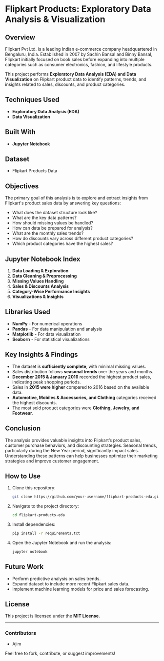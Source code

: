 # Flipkart Products: Exploratory Data Analysis & Visualization

## Overview
Flipkart Pvt Ltd. is a leading Indian e-commerce company headquartered in Bengaluru, India. Established in 2007 by Sachin Bansal and Binny Bansal, Flipkart initially focused on book sales before expanding into multiple categories such as consumer electronics, fashion, and lifestyle products.

This project performs **Exploratory Data Analysis (EDA) and Data Visualization** on Flipkart product data to identify patterns, trends, and insights related to sales, discounts, and product categories.

## Techniques Used
- **Exploratory Data Analysis (EDA)**
- **Data Visualization**

## Built With
- **Jupyter Notebook**

## Dataset
- Flipkart Products Data

## Objectives
The primary goal of this analysis is to explore and extract insights from Flipkart's product sales data by answering key questions:
- What does the dataset structure look like?
- What are the key data patterns?
- How should missing values be handled?
- How can data be prepared for analysis?
- What are the monthly sales trends?
- How do discounts vary across different product categories?
- Which product categories have the highest sales?

## Jupyter Notebook Index
1. **Data Loading & Exploration**
2. **Data Cleaning & Preprocessing**
3. **Missing Values Handling**
4. **Sales & Discounts Analysis**
5. **Category-Wise Performance Insights**
6. **Visualizations & Insights**

## Libraries Used
- **NumPy** - For numerical operations
- **Pandas** - For data manipulation and analysis
- **Matplotlib** - For data visualization
- **Seaborn** - For statistical visualizations

## Key Insights & Findings
- The dataset is **sufficiently complete**, with minimal missing values.
- Sales distribution follows **seasonal trends** over the years and months.
- **December 2015 & January 2016** recorded the highest product sales, indicating peak shopping periods.
- Sales in **2015 were higher** compared to 2016 based on the available data.
- **Automotive, Mobiles & Accessories, and Clothing** categories received the highest discounts.
- The most sold product categories were **Clothing, Jewelry, and Footwear**.

## Conclusion
The analysis provides valuable insights into Flipkart’s product sales, customer purchase behaviors, and discounting strategies. Seasonal trends, particularly during the New Year period, significantly impact sales. Understanding these patterns can help businesses optimize their marketing strategies and improve customer engagement.

## How to Use
1. Clone this repository:
   ```bash
   git clone https://github.com/your-username/flipkart-products-eda.git
   ```
2. Navigate to the project directory:
   ```bash
   cd flipkart-products-eda
   ```
3. Install dependencies:
   ```bash
   pip install -r requirements.txt
   ```
4. Open the Jupyter Notebook and run the analysis:
   ```bash
   jupyter notebook
   ```

## Future Work
- Perform predictive analysis on sales trends.
- Expand dataset to include more recent Flipkart sales data.
- Implement machine learning models for price and sales forecasting.

## License
This project is licensed under the **MIT License**.

---
### Contributors
- Ajim 

Feel free to fork, contribute, or suggest improvements!

